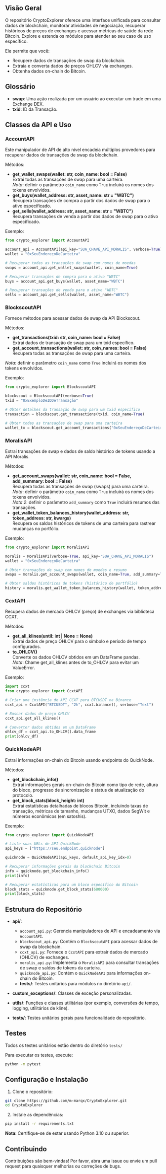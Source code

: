 ## Visão Geral

O repositório CryptoExplorer oferece uma interface unificada para consultar dados de blockchain, monitorar atividades de negociação, recuperar históricos de preços de exchanges e acessar métricas de saúde da rede Bitcoin. Explore e estenda os módulos para atender ao seu caso de uso específico.

Ele permite que você:

- Recupere dados de transações de swap da blockchain.
- Extraia e converta dados de preços OHLCV via exchanges.
- Obtenha dados on-chain do Bitcoin.

## Glossário

- **swap**: Uma ação realizada por um usuário ao executar um trade em uma Exchange DEX.
- **txid**: ID da Transação.

## Classes da API e Uso

### AccountAPI

Este manipulador de API de alto nível encadeia múltiplos provedores para recuperar dados de transações de swap da blockchain.

Métodos:

- __get_wallet_swaps(wallet: str, coin_name: bool = False)__  
    Extrai todas as transações de swap para uma carteira.  
    _Nota_: definir o parâmetro `coin_name` como `True` incluirá os nomes dos tokens envolvidos.
- __get_buys(wallet_address: str, asset_name: str = "WBTC")__  
    Recupera transações de compra a partir dos dados de swap para o ativo especificado.
- __get_sells(wallet_address: str, asset_name: str = "WBTC")__  
    Recupera transações de venda a partir dos dados de swap para o ativo especificado.

Exemplo:

```py
from crypto_explorer import AccountAPI

account_api = AccountAPI(api_key="SUA_CHAVE_API_MORALIS", verbose=True)
wallet = "0xSeuEndereçoDeCarteira"

# Recuperar todas as transações de swap com nomes de moedas
swaps = account_api.get_wallet_swaps(wallet, coin_name=True)

# Recuperar transações de compra para o ativo "WBTC"
buys = account_api.get_buys(wallet, asset_name="WBTC")

# Recuperar transações de venda para o ativo "WBTC"
sells = account_api.get_sells(wallet, asset_name="WBTC")
```

### BlockscoutAPI

Fornece métodos para acessar dados de swap da API Blockscout.

Métodos:

- __get_transactions(txid: str, coin_name: bool = False)__  
    Extrai dados de transação de swap para um txid específico.
- __get_account_transactions(wallet: str, coin_names: bool = False)__  
    Recupera todas as transações de swap para uma carteira.

_Nota_: definir o parâmetro `coin_name` como `True` incluirá os nomes dos tokens envolvidos.

Exemplo:

```py
from crypto_explorer import BlockscoutAPI

blockscout = BlockscoutAPI(verbose=True)
txid = "0xExemploDeIDDeTransação"

# Obter detalhes da transação de swap para um txid específico
transaction = blockscout.get_transactions(txid, coin_name=True)

# Obter todas as transações de swap para uma carteira
wallet_tx = blockscout.get_account_transactions("0xSeuEndereçoDeCarteira", coin_names=True)
```

### MoralisAPI

Extrai transações de swap e dados de saldo histórico de tokens usando a API Moralis.

Métodos:

- __get_account_swaps(wallet: str, coin_name: bool = False, add_summary: bool = False)__  
    Recupera todas as transações de swap (swaps) para uma carteira.  
    _Nota_: definir o parâmetro `coin_name` como `True` incluirá os nomes dos tokens envolvidos.  
    _Nota 2_: definir o parâmetro `add_summary` como `True` incluirá resumos das transações.
- __get_wallet_token_balances_history(wallet_address: str, token_address: str, kwargs)__  
    Recupera os saldos históricos de tokens de uma carteira para rastrear mudanças no portfólio.

Exemplo:

```py
from crypto_explorer import MoralisAPI

moralis = MoralisAPI(verbose=True, api_key="SUA_CHAVE_API_MORALIS")
wallet = "0xSeuEndereçoDeCarteira"

# Obter transações de swap com nomes de moedas e resumo
swaps = moralis.get_account_swaps(wallet, coin_name=True, add_summary=True)

# Obter saldos históricos de tokens (histórico de portfólio)
history = moralis.get_wallet_token_balances_history(wallet, token_address="0xEndereçoDoToken")
```

### CcxtAPI

Recupera dados de mercado OHLCV (preço) de exchanges via biblioteca CCXT.

Métodos:

- __get_all_klines(until: int | None = None)__  
    Extrai dados de preço OHLCV para o símbolo e período de tempo configurados.
- __to_OHLCV()__  
    Converte os dados OHLCV obtidos em um DataFrame pandas.  
    _Nota_: Chame get_all_klines antes de to_OHLCV para evitar um ValueError.

Exemplo:

```py
import ccxt
from crypto_explorer import CcxtAPI

# Criar uma instância de API CCXT para BTCUSDT na Binance
ccxt_api = CcxtAPI("BTCUSDT", "2h", ccxt.binance(), verbose="Text")

# Buscar dados de preço OHLCV
ccxt_api.get_all_klines()

# Converter dados obtidos em um DataFrame
ohlcv_df = ccxt_api.to_OHLCV().data_frame
print(ohlcv_df)
```

### QuickNodeAPI

Extrai informações on-chain do Bitcoin usando endpoints do QuickNode.

Métodos:

- __get_blockchain_info()__  
    Extrai informações gerais on-chain do Bitcoin como tipo de rede, altura do bloco, progresso de sincronização e status de atualização do protocolo.
- __get_block_stats(block_height: int)__  
    Extrai estatísticas detalhadas de blocos Bitcoin, incluindo taxas de transação, métricas de tamanho, mudanças UTXO, dados SegWit e números econômicos (em satoshis).

Exemplo:

```py
from crypto_explorer import QuickNodeAPI

# Liste suas URLs de API QuickNode
api_keys = ["https://seu.endpoint.quicknode"]

quicknode = QuickNodeAPI(api_keys, default_api_key_idx=0)

# Recuperar informações gerais da blockchain Bitcoin
info = quicknode.get_blockchain_info()
print(info)

# Recuperar estatísticas para um bloco específico do Bitcoin
block_stats = quicknode.get_block_stats(680000)
print(block_stats)
```

## Estrutura do Repositório

- **api/**:

    - `account_api.py`: Gerencia manipuladores de API e encadeamento via `AccountAPI`.
    - `blockscout_api.py`: Contém o `BlockscoutAPI` para acessar dados de swap da blockchain.
    - `ccxt_api.py`: Fornece o `CcxtAPI` para extrair dados de mercado (OHLCV) de exchanges.
    - `moralis_api.py`: Implementa o `MoralisAPI` para consultar transações de swap e saldos de tokens da carteira.
    - `quicknode_api.py`: Contém o `QuickNodeAPI` para informações on-chain do Bitcoin.
    - **tests/**: Testes unitários para módulos no diretório `api/`.

- __custom_exceptions/__: Classes de exceção personalizadas.
- **utils/**: Funções e classes utilitárias (por exemplo, conversões de tempo, logging, utilitários de kline).
- **tests/**: Testes unitários gerais para funcionalidade do repositório.

## Testes

Todos os testes unitários estão dentro do diretório `tests/`

Para executar os testes, execute:

```sh
python -m pytest
```

## Configuração e Instalação

1. Clone o repositório:

```bash
git clone https://github.com/m-marqx/CryptoExplorer.git
cd CryptoExplorer 
```

2. Instale as dependências:

```sh
pip install -r requirements.txt
```

**Nota**: Certifique-se de estar usando Python 3.10 ou superior.

## Contribuindo

Contribuições são bem-vindas! Por favor, abra uma issue ou envie um pull request para quaisquer melhorias ou correções de bugs.
